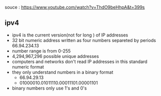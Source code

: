 souce : https://www.youtube.com/watch?v=ThdO9beHhpA&t=399s

## ipv4 
- ipv4 is the current version(not for long ) of IP addresses 
- 32 bit numeric address written as four numbers separeted by periods 
	 66.94.234.13  
 - number range is from 0-255  
 - 4,294,967,296 possible unique addresses 
 - computers and networks don't read IP addresses in this standard numeric format 
 - they only understand numbers in a binary format 
	 - 66.94.29.13 
	 - 01000010.01011110.00011101.00001101 
 - binary numbers only use 1's and 0's 
 